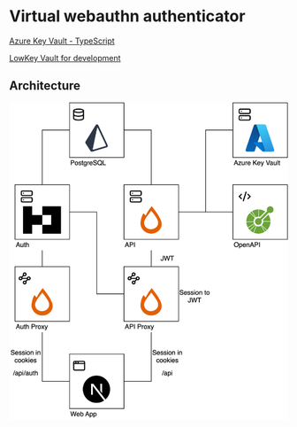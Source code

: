 # Virtual webauthn authenticator

[Azure Key Vault - TypeScript](https://learn.microsoft.com/en-us/azure/key-vault/secrets/quick-create-node?tabs=azure-cli%2Cwindows&pivots=programming-language-typescript)

[LowKey Vault for development](https://github.com/nagyesta/lowkey-vault)

## Architecture

<img src="./.architecture/export/architecture.svg" alt="Architecture" style="background-color: white;">
